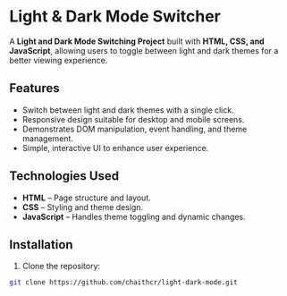 # Light & Dark Mode Switcher

A **Light and Dark Mode Switching Project** built with **HTML, CSS, and JavaScript**, allowing users to toggle between light and dark themes for a better viewing experience.  

## Features
- Switch between light and dark themes with a single click.
- Responsive design suitable for desktop and mobile screens.
- Demonstrates DOM manipulation, event handling, and theme management.
- Simple, interactive UI to enhance user experience.

## Technologies Used
- **HTML** – Page structure and layout.
- **CSS** – Styling and theme design.
- **JavaScript** – Handles theme toggling and dynamic changes.

## Installation
1. Clone the repository:  
```bash
git clone https://github.com/chaithcr/light-dark-mode.git
